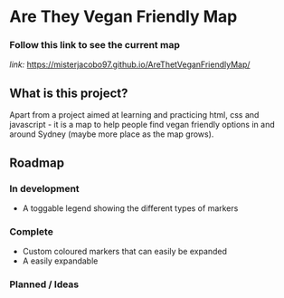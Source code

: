 # Are They Vegan Friendly Map

### Follow this link to see the current map
*link:*  https://misterjacobo97.github.io/AreThetVeganFriendlyMap/

## What is this project?

Apart from a project aimed at learning and practicing html, css and javascript - it is a map to help people find vegan friendly options in and around Sydney (maybe more place as the map grows).

## Roadmap

### In development
- A toggable legend showing the different types of markers


### Complete
- Custom coloured markers that can easily be expanded
- A easily expandable

### Planned / Ideas

